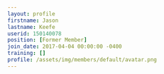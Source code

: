 ```yaml
---
layout: profile
firstname: Jason
lastname: Keefe
userid: 150140078
position: [Former Member]
join_date: 2017-04-04 00:00:00 -0400
training: []
profile: /assets/img/members/default/avatar.png
---
```

